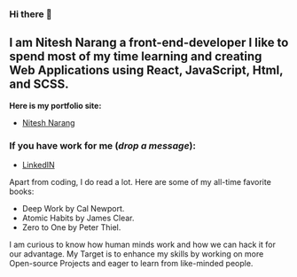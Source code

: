 ### Hi there 👋
## I am Nitesh Narang a front-end-developer I like to spend most of my time learning and creating Web Applications using React, JavaScript, Html, and SCSS.

**Here is my portfolio site:**
* [Nitesh Narang](https://niteshnarang.netlify.app/)

### If you have work for me (_drop a message_):
* [LinkedIN](https://www.linkedin.com/in/nitesh-narang-72511295/)

Apart from coding, I do read a lot. Here are some of my all-time favorite books:
* Deep Work by Cal Newport.
* Atomic Habits by James Clear.
* Zero to One by Peter Thiel.

I am curious to know how human minds work and how we can hack it for our advantage.
My Target is to enhance my skills by working on more Open-source Projects and eager to learn from like-minded people.
<!--
**theniteshnarang/theniteshnarang** is a ✨ _special_ ✨ repository because its `README.md` (this file) appears on your GitHub profile.

Here are some ideas to get you started:

- 🔭 I’m currently working on JavaScript
- 🌱 I’m currently learning React
- 👯 I’m looking to collaborate on Front-End-Projects
- 🤔 I’m looking for help with P
- 💬 Ask me about ...
- 📫 How to reach me: ...
- 😄 Pronouns: ...
- ⚡ Fun fact: ...

--!>
